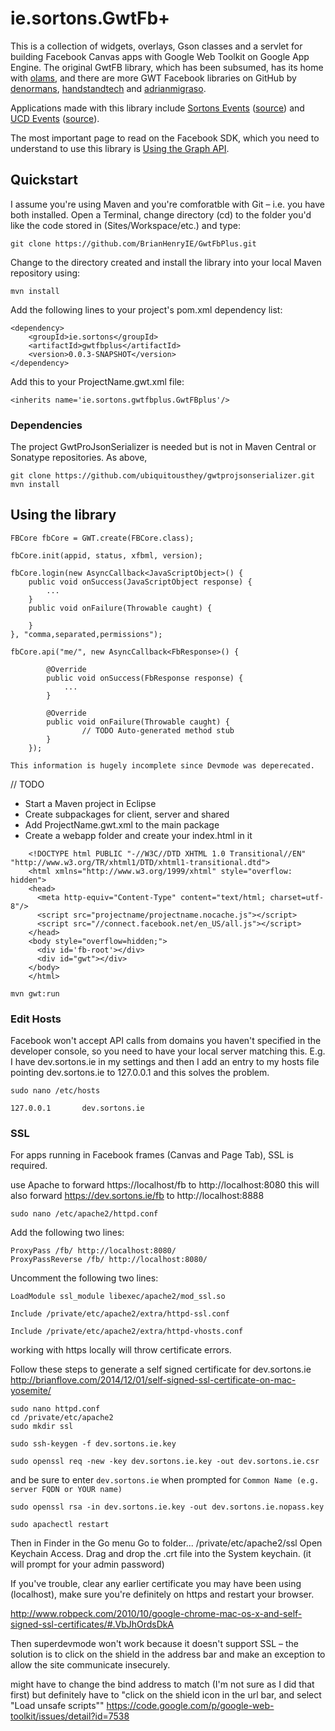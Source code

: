 # ie.sortons.GwtFb+

This is a collection of widgets, overlays, Gson classes and a servlet for building Facebook Canvas apps with Google Web Toolkit on Google App Engine. 
The original GwtFB library, which has been subsumed, has its home with [olams](https://github.com/olams/GwtFB), and there are more GWT Facebook libraries on GitHub by [denormans](https://github.com/denormans/FacebookGWT), [handstandtech](https://github.com/handstandtech/Facebook-API) and [adrianmigraso](https://github.com/adrianmigraso/Facebook-ConnectJS-GWT-Port).

Applications made with this library include [Sortons Events](http://apps.facebook.com/sortonsevents/) ([source](https://github.com/BrianHenryIE/Friends--Events)) and [UCD Events](http://apps.facebook.com/ucdevents/) ([source](https://github.com/BrianHenryIE/UCD-Events)). 

The most important page to read on the Facebook SDK, which you need to understand to use this library is [Using the Graph API](https://developers.facebook.com/docs/graph-api/using-graph-api/).

## Quickstart
I assume you're using Maven and you're comforatble with Git – i.e. you have both installed.  Open a Terminal, change directory (cd) to the folder you'd like the code stored in (Sites/Workspace/etc.) and type: 

    git clone https://github.com/BrianHenryIE/GwtFbPlus.git
Change to the directory created and install the library into your local Maven repository using:

    mvn install
Add the following lines to your project's pom.xml dependency list:

	<dependency>
		<groupId>ie.sortons</groupId>
		<artifactId>gwtfbplus</artifactId>
		<version>0.0.3-SNAPSHOT</version>
	</dependency>
Add this to your ProjectName.gwt.xml file:

    <inherits name='ie.sortons.gwtfbplus.GwtFBplus'/>

### Dependencies
The project GwtProJsonSerializer is needed but is not in Maven Central or Sonatype repositories. As above,

    git clone https://github.com/ubiquitousthey/gwtprojsonserializer.git
    mvn install

## Using the library

```FBCore fbCore = GWT.create(FBCore.class);```


```fbCore.init(appid, status, xfbml, version);```

```
fbCore.login(new AsyncCallback<JavaScriptObject>() {
	public void onSuccess(JavaScriptObject response) {
		...
	}
	public void onFailure(Throwable caught) {

	}
}, "comma,separated,permissions");
```

```
fbCore.api("me/", new AsyncCallback<FbResponse>() {
		
		@Override
		public void onSuccess(FbResponse response) {
			...
		}

		@Override
		public void onFailure(Throwable caught) {
				// TODO Auto-generated method stub
		}
	});
```


    This information is hugely incomplete since Devmode was deperecated.

// TODO

* Start a Maven project in Eclipse
* Create subpackages for client, server and shared
* Add ProjectName.gwt.xml to the main package
* Create a webapp folder and create your index.html in it

```
    <!DOCTYPE html PUBLIC "-//W3C//DTD XHTML 1.0 Transitional//EN" "http://www.w3.org/TR/xhtml1/DTD/xhtml1-transitional.dtd"> 
    <html xmlns="http://www.w3.org/1999/xhtml" style="overflow: hidden"> 
    <head> 
      <meta http-equiv="Content-Type" content="text/html; charset=utf-8"/> 
      <script src="projectname/projectname.nocache.js"></script> 
      <script src="//connect.facebook.net/en_US/all.js"></script> 
    </head> 
    <body style="overflow=hidden;"> 
      <div id='fb-root'></div> 
      <div id="gwt"></div> 
    </body> 
    </html>
```
    mvn gwt:run
 
### Edit Hosts

Facebook won't accept API calls from domains you haven't specified in the developer console, so you need to have your local server matching this. E.g. I have dev.sortons.ie in my settings and then I add an entry to my hosts file pointing dev.sortons.ie to 127.0.0.1 and this solves the problem.

```sudo nano /etc/hosts```

```127.0.0.1       dev.sortons.ie```


### SSL
For apps running in Facebook frames (Canvas and Page Tab), SSL is required.  

use Apache to forward https://localhost/fb to http://localhost:8080
this will also forward https://dev.sortons.ie/fb to http://localhost:8888

```sudo nano /etc/apache2/httpd.conf```

Add the following two lines:

```
ProxyPass /fb/ http://localhost:8080/
ProxyPassReverse /fb/ http://localhost:8080/
```

Uncomment the following two lines:

```LoadModule ssl_module libexec/apache2/mod_ssl.so```

```Include /private/etc/apache2/extra/httpd-ssl.conf```

```Include /private/etc/apache2/extra/httpd-vhosts.conf```


working with https locally will throw certificate errors. 

Follow these steps to generate a self signed certificate for dev.sortons.ie 
http://brianflove.com/2014/12/01/self-signed-ssl-certificate-on-mac-yosemite/

```
sudo nano httpd.conf
cd /private/etc/apache2
sudo mkdir ssl
```

```sudo ssh-keygen -f dev.sortons.ie.key```

```sudo openssl req -new -key dev.sortons.ie.key -out dev.sortons.ie.csr```

and be sure to enter `dev.sortons.ie` when prompted for `Common Name (e.g. server FQDN or YOUR name)`

```sudo openssl rsa -in dev.sortons.ie.key -out dev.sortons.ie.nopass.key```





```sudo apachectl restart```




Then in Finder in the Go menu Go to folder... /private/etc/apache2/ssl
Open Keychain Access.
Drag and drop the .crt file into the System keychain. (it will prompt for your admin password)

If you've trouble, clear any earlier certificate you may have been using (localhost), make sure you're definitely on https and restart your browser.   

http://www.robpeck.com/2010/10/google-chrome-mac-os-x-and-self-signed-ssl-certificates/#.VbJhOrdsDkA

Then superdevmode won't work because it doesn't support SSL – the solution is to click on the shield in the address bar and make an exception to allow the site communicate insecurely.

might have to change the bind address to match (I'm not sure as I did that first)
but definitely have to "click on the shield icon in the url bar, and select "Load unsafe scripts""
https://code.google.com/p/google-web-toolkit/issues/detail?id=7538
